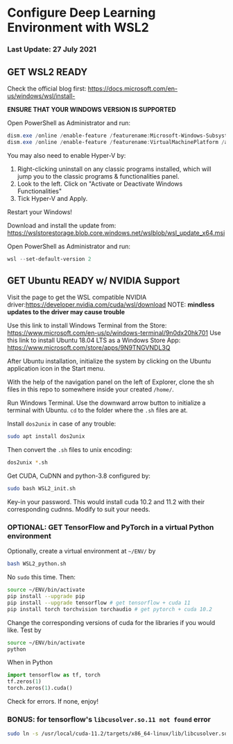 # Configure Deep Learning Environment with WSL2

### Last Update: 27 July 2021

## GET WSL2 READY
Check the official blog first:
https://docs.microsoft.com/en-us/windows/wsl/install-

**ENSURE THAT YOUR WINDOWS VERSION IS SUPPORTED**

Open PowerShell as Administrator and run:
```powershell
dism.exe /online /enable-feature /featurename:Microsoft-Windows-Subsystem-Linux /all /norestart
dism.exe /online /enable-feature /featurename:VirtualMachinePlatform /all /norestart
```
You may also need to enable Hyper-V by:
1. Right-clicking uninstall on any classic programs installed, which will jump you to the classic programs & functionalities panel.
2. Look to the left. Click on "Activate or Deactivate Windows Functionalities"
3. Tick Hyper-V and Apply.

Restart your Windows!

Download and install the update from: https://wslstorestorage.blob.core.windows.net/wslblob/wsl_update_x64.msi

Open PowerShell as Administrator and run:
```powershell
wsl --set-default-version 2
```

## GET Ubuntu READY w/ NVIDIA Support
Visit the page to get the WSL compatible NVIDIA driver:https://developer.nvidia.com/cuda/wsl/download
NOTE: **mindless updates to the driver may cause trouble**

Use this link to install Windows Terminal from the Store:
https://www.microsoft.com/en-us/p/windows-terminal/9n0dx20hk701
Use this link to install Ubuntu 18.04 LTS as a Windows Store App:
https://www.microsoft.com/store/apps/9N9TNGVNDL3Q

After Ubuntu installation, initialize the system by clicking on the Ubuntu application icon in the Start menu.

With the help of the navigation panel on the left of Explorer, clone the sh files in this repo to somewhere inside your created `/home/`.

Run Windows Terminal. Use the downward arrow button to initialize a terminal with Ubuntu.
`cd` to the folder where the `.sh` files are at.

Install `dos2unix` in case of any trouble:
```bash
sudo apt install dos2unix
```
Then convert the `.sh` files to unix encoding:
```bash
dos2unix *.sh
```

Get CUDA, CuDNN and python-3.8 configured by:
```bash
sudo bash WSL2_init.sh
```
Key-in your password. This would install cuda 10.2 and 11.2 with their corresponding cudnns. Modify to suit your needs.

### OPTIONAL: GET TensorFlow and PyTorch in a virtual Python environment
Optionally, create a virtual environment at `~/ENV/` by
```bash
bash WSL2_python.sh
```
No `sudo` this time. Then:
```bash
source ~/ENV/bin/activate
pip install --upgrade pip
pip install --upgrade tensorflow # get tensorflow + cuda 11
pip install torch torchvision torchaudio # get pytorch + cuda 10.2
```
Change the corresponding versions of cuda for the libraries if you would like.
Test by
```bash
source ~/ENV/bin/activate
python
```
When in Python
```python
import tensorflow as tf, torch
tf.zeros(1)
torch.zeros(1).cuda()
```
Check for errors. If none, enjoy!

### BONUS: for tensorflow's `libcusolver.so.11 not found` error
```bash
sudo ln -s /usr/local/cuda-11.2/targets/x86_64-linux/lib/libcusolver.so.11 ~/ENV/lib/python3.8/site-packages/tensorflow/python/libcusolver.so.11
```